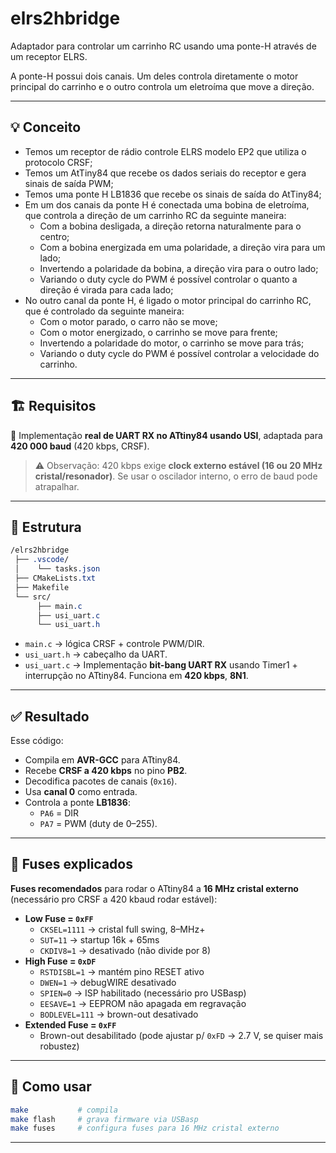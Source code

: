 # elrs2hbridge

Adaptador para controlar um carrinho RC usando uma ponte-H através de um receptor ELRS.

A ponte-H possui dois canais. Um deles controla diretamente o motor principal do carrinho e o outro controla um eletroíma que move a direção.

---

## 💡 Conceito

- Temos um receptor de rádio controle ELRS modelo EP2 que utiliza o protocolo CRSF;
- Temos um AtTiny84 que recebe os dados seriais do receptor e gera sinais de saída PWM;
- Temos uma ponte H LB1836 que recebe os sinais de saída do AtTiny84;
- Em um dos canais da ponte H é conectada uma bobina de eletroíma, que controla a direção de um carrinho RC da seguinte maneira:
  - Com a bobina desligada, a direção retorna naturalmente para o centro;
  - Com a bobina energizada em uma polaridade, a direção vira para um lado;
  - Invertendo a polaridade da bobina, a direção vira para o outro lado;
  - Variando o duty cycle do PWM é possível controlar o quanto a direção é virada para cada lado;
- No outro canal da ponte H, é ligado o motor principal do carrinho RC, que é controlado da seguinte maneira:
  - Com o motor parado, o carro não se move;
  - Com o motor energizado, o carrinho se move para frente;
  - Invertendo a polaridade do motor, o carrinho se move para trás;
  - Variando o duty cycle do PWM é possível controlar a velocidade do carrinho.

---

## 🏗️ Requisitos

🚀 Implementação **real de UART RX no ATtiny84 usando USI**, adaptada para **420 000 baud** (420 kbps, CRSF).

> ⚠️ Observação: 420 kbps exige **clock externo estável (16 ou 20 MHz cristal/resonador)**. Se usar o oscilador interno, o erro de baud pode atrapalhar.

---

## 📂 Estrutura

```css
/elrs2hbridge
 ├── .vscode/
 │    └── tasks.json
 ├── CMakeLists.txt
 ├── Makefile
 └── src/
      ├── main.c
      ├── usi_uart.c
      └── usi_uart.h
```

- `main.c` → lógica CRSF + controle PWM/DIR.
- `usi_uart.h` → cabeçalho da UART.
- `usi_uart.c` → Implementação **bit-bang UART RX** usando Timer1 + interrupção no ATtiny84.
Funciona em **420 kbps**, **8N1**.

---

## ✅ Resultado

Esse código:

- Compila em **AVR-GCC** para ATtiny84.
- Recebe **CRSF a 420 kbps** no pino **PB2**.
- Decodifica pacotes de canais (`0x16`).
- Usa **canal 0** como entrada.
- Controla a ponte **LB1836**:
  - `PA6` = DIR
  - `PA7` = PWM (duty de 0–255).

---

## 🔹 Fuses explicados

**Fuses recomendados** para rodar o ATtiny84 a **16 MHz cristal externo** (necessário pro CRSF a 420 kbaud rodar estável):

- **Low Fuse = `0xFF`**
  - `CKSEL=1111` → cristal full swing, 8–MHz+
  - `SUT=11` → startup 16k + 65ms
  - `CKDIV8=1` → desativado (não divide por 8)
- **High Fuse = `0xDF`**
  - `RSTDISBL=1` → mantém pino RESET ativo
  - `DWEN=1` → debugWIRE desativado
  - `SPIEN=0` → ISP habilitado (necessário pro USBasp)
  - `EESAVE=1` → EEPROM não apagada em regravação
  - `BODLEVEL=111` → brown-out desativado
- **Extended Fuse = `0xFF`**
  - Brown-out desabilitado (pode ajustar p/ `0xFD` → 2.7 V, se quiser mais robustez)

---

## 🔹 Como usar

```bash
make           # compila
make flash     # grava firmware via USBasp
make fuses     # configura fuses para 16 MHz cristal externo
```

---
